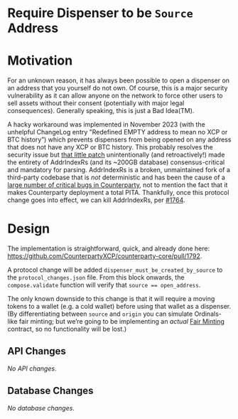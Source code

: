 # Require Dispenser to be `Source` Address

# Motivation

For an unknown reason, it has always been possible to open a dispenser on an address that you yourself do not own. Of course, this is a major security vulnerability as it can allow anyone on the network to force other users to sell assets without their consent (potentially with major legal consequences). Generally speaking, this is just a Bad Idea(TM).

A hacky workaround was implemented in November 2023 (with the unhelpful ChangeLog entry "Redefined EMPTY address to mean no XCP or BTC history”) which prevents dispensers from being opened on any address that does not have any XCP or BTC history. This probably resolves the security issue but [that little patch](https://github.com/CounterpartyXCP/counterparty-core/pull/1255/files#diff-446a2aa52fd57fd6379f4732ae36f794df6f0fb1585494f798f4aa3f7b94fca2R136) unintentionally (and retroactively!) made the entirety of AddrIndexRs (and its ~200GB database) consensus-critical and mandatory for parsing. AddrIndexRs is a broken, unmaintained fork of a third-party codebase that is *not* deterministic and has been the cause of a [large number of critical bugs in Counterparty](https://github.com/CounterpartyXCP/counterparty-core/issues?q=is%3Aissue+addrindexrs+label%3Abug+), not to mention the fact that it makes Counterparty deployment a total PITA. Thankfully, once this protocol change goes into effect, we can kill AddrIndexRs, per [#1764](https://github.com/CounterpartyXCP/counterparty-core/issues/1764).

# Design

The implementation is straightforward, quick, and already done here: https://github.com/CounterpartyXCP/counterparty-core/pull/1792. 

A protocol change will be added `dispenser_must_be_created_by_source` to the `protocol_changes.json` file. From this block onwards, the `compose.validate` function will verify that `source == open_address`.

The only known downside to this change is that it will require a moving tokens to a wallet (e.g. a cold wallet) before using that wallet as a dispenser. (By differentiating between `source` and `origin`  you can simulate Ordinals-like fair minting; but we’re going to be implementing an *actual* [Fair Minting](https://www.notion.so/Fair-Minting-17033d5385ab4a61808dbf31ea33daf9?pvs=21) contract, so no functionality will be lost.)

## API Changes

*No API changes*.

## Database Changes

*No database changes*.